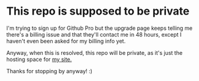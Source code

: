 # This repo is supposed to be private

I'm trying to sign up for Github Pro but the upgrade page keeps telling me there's a billing issue and that they'll contact me in 48 hours, except I haven't even been asked for my billing info yet.

Anyway, when this is resolved, this repo will be private, as it's just the hosting space for [my site.](https://shortcutjar.com)

Thanks for stopping by anyway! :)
